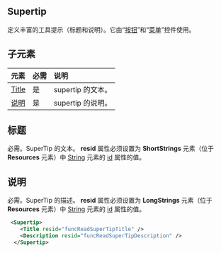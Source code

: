 ## <a name="supertip"></a>Supertip
定义丰富的工具提示（标题和说明）。它由“[按钮](./button.md)”和“[菜单](./menu-control.md)”控件使用。 

## <a name="child-elements"></a>子元素
|  元素 |  必需  |  说明  |
|:-----|:-----|:-----|
|  [Title](#title)        | 是 |   supertip 的文本。         |
|  [说明](#description)  | 是 |  supertip 的说明。    |

## <a name="title"></a>标题
必需。SuperTip 的文本。 **resid** 属性必须设置为 **ShortStrings** 元素（位于 **Resources** 元素）中 [String](./resources.md#shortstrings) 元素的 [id](./resources.md) 属性的值。

## <a name="description"></a>说明
必需。SuperTip 的描述。 **resid** 属性必须设置为 **LongStrings** 元素（位于 **Resources** 元素）中 [String](./resources.md#longstrings) 元素的 [id](./resources.md) 属性的值。

```xml
 <Supertip>
    <Title resid="funcReadSuperTipTitle" />
    <Description resid="funcReadSuperTipDescription" />
  </Supertip>
```